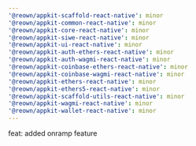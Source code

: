 ```yaml
---
'@reown/appkit-scaffold-react-native': minor
'@reown/appkit-common-react-native': minor
'@reown/appkit-core-react-native': minor
'@reown/appkit-siwe-react-native': minor
'@reown/appkit-ui-react-native': minor
'@reown/appkit-auth-ethers-react-native': minor
'@reown/appkit-auth-wagmi-react-native': minor
'@reown/appkit-coinbase-ethers-react-native': minor
'@reown/appkit-coinbase-wagmi-react-native': minor
'@reown/appkit-ethers-react-native': minor
'@reown/appkit-ethers5-react-native': minor
'@reown/appkit-scaffold-utils-react-native': minor
'@reown/appkit-wagmi-react-native': minor
'@reown/appkit-wallet-react-native': minor
---
```


feat: added onramp feature
